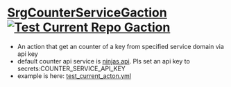 # [SrgCounterServiceGaction](https://sweetraingarden.github.io/SrgCounterServiceGaction/) [![Test Current Repo Gaction](https://github.com/SweetRainGarden/SrgCounterServiceGaction/actions/workflows/test_current_action.yml/badge.svg)](https://github.com/SweetRainGarden/SrgCounterServiceGaction/actions/workflows/test_current_action.yml)
- An action that get an counter of a key from specified service domain via api key
- default counter api service is [ninjas api](https://api-ninjas.com/api/counter). Pls set an api key to  secrets:COUNTER_SERVICE_API_KEY
- example is here: [test_current_acton.yml](.github/workflows/test_current_acton.yml)
